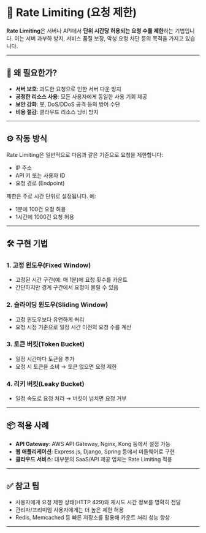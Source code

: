 # 📌 Rate Limiting (요청 제한)

**Rate Limiting**은 서버나 API에서 **단위 시간당 허용되는 요청 수를 제한**하는 기법입니다. 이는 서버 과부하 방지, 서비스 품질 보장, 악성 요청 차단 등의 목적을 가지고 있습니다.

---

## 🧠 왜 필요한가?

- **서버 보호**: 과도한 요청으로 인한 서버 다운 방지
- **공정한 리소스 사용**: 모든 사용자에게 동일한 사용 기회 제공
- **보안 강화**: 봇, DoS/DDoS 공격 등의 방어 수단
- **비용 절감**: 클라우드 리소스 낭비 방지

---

## ⚙️ 작동 방식

Rate Limiting은 일반적으로 다음과 같은 기준으로 요청을 제한합니다:

- IP 주소
- API 키 또는 사용자 ID
- 요청 경로 (Endpoint)

제한은 주로 시간 단위로 설정됩니다. 예:

- 1분에 100건 요청 허용
- 1시간에 1000건 요청 허용

---

## 🛠️ 구현 기법

### 1. 고정 윈도우(Fixed Window)
- 고정된 시간 구간(예: 매 1분)에 요청 횟수를 카운트
- 간단하지만 경계 구간에서 요청이 몰릴 수 있음

### 2. 슬라이딩 윈도우(Sliding Window)
- 고정 윈도우보다 유연하게 처리
- 요청 시점 기준으로 일정 시간 이전의 요청 수를 계산

### 3. 토큰 버킷(Token Bucket)
- 일정 시간마다 토큰을 추가
- 요청 시 토큰을 소비 → 토큰 없으면 요청 제한

### 4. 리키 버킷(Leaky Bucket)
- 일정 속도로 요청 처리 → 버킷이 넘치면 요청 거부

---

## 📦 적용 사례

- **API Gateway**: AWS API Gateway, Nginx, Kong 등에서 설정 가능
- **웹 애플리케이션**: Express.js, Django, Spring 등에서 미들웨어로 구현
- **클라우드 서비스**: 대부분의 SaaS/API 제공 업체는 Rate Limiting 적용

---

## ✅ 참고 팁

- 사용자에게 요청 제한 상태(HTTP 429)와 재시도 시간 정보를 명확히 전달
- 관리자/프리미엄 사용자에게는 더 높은 제한 허용
- Redis, Memcached 등 빠른 저장소를 활용해 카운트 처리 성능 향상

---
